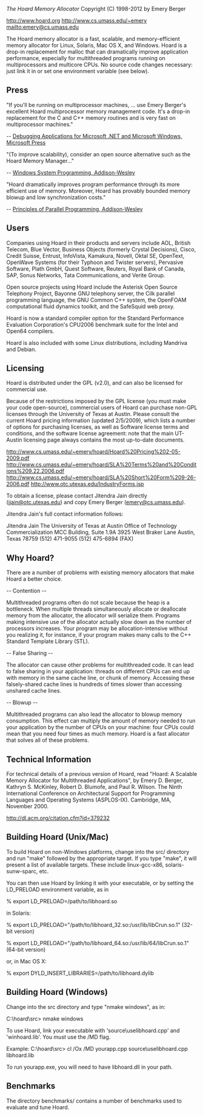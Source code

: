 _The Hoard Memory Allocator_
Copyright (C) 1998-2012 by Emery Berger

 <http://www.hoard.org>
 <http://www.cs.umass.edu/~emery>
 <mailto:emery@cs.umass.edu>

The Hoard memory allocator is a fast, scalable, and memory-efficient
memory allocator for Linux, Solaris, Mac OS X, and Windows. Hoard is a
drop-in replacement for malloc that can dramatically improve
application performance, especially for multithreaded programs running
on multiprocessors and multicore CPUs. No source code changes
necessary: just link it in or set one environment variable (see below).

Press
-----

"If you'll be running on multiprocessor machines, ... use Emery
Berger's excellent Hoard multiprocessor memory management code. It's a
drop-in replacement for the C and C++ memory routines and is very fast
on multiprocessor machines."

 -- [Debugging Applications for Microsoft .NET and Microsoft Windows, Microsoft Press](http://www.microsoft.com/mspress/books/5822.aspx)

"(To improve scalability), consider an open source alternative such as
the Hoard Memory Manager..."

 -- [Windows System Programming, Addison-Wesley](http://www.amazon.com/Windows-Programming-Addison-Wesley-Microsoft-Technology/dp/0321657748/)

"Hoard dramatically improves program performance through its more
efficient use of memory. Moreover, Hoard has provably bounded memory
blowup and low synchronization costs."

 --  [Principles of Parallel Programming, Addison-Wesley](http://www.amazon.com/Principles-Parallel-Programming-Calvin-Lin/dp/0321487907/)

Users
-----

Companies using Hoard in their products and servers include AOL,
British Telecom, Blue Vector, Business Objects (formerly Crystal
Decisions), Cisco, Credit Suisse, Entrust, InfoVista, Kamakura,
Novell, Oktal SE, OpenText, OpenWave Systems (for their Typhoon and
Twister servers), Pervasive Software, Plath GmbH, Quest Software,
Reuters, Royal Bank of Canada, SAP, Sonus Networks, Tata
Communications, and Verite Group.

Open source projects using Hoard include the Asterisk Open Source
Telephony Project, Bayonne GNU telephony server, the Cilk parallel
programming language, the GNU Common C++ system, the OpenFOAM
computational fluid dynamics toolkit, and the SafeSquid web proxy.

Hoard is now a standard compiler option for the Standard Performance
Evaluation Corporation's CPU2006 benchmark suite for the Intel and
Open64 compilers.

Hoard is also included with some Linux distributions, including
Mandriva and Debian.


Licensing
---------

Hoard is distributed under the GPL (v2.0), and can also be licensed
for commercial use.

Because of the restrictions imposed by the GPL license (you must make
your code open-source), commercial users of Hoard can purchase non-GPL
licenses through the University of Texas at Austin. Please consult
the current Hoard pricing information (updated 2/5/2009), which lists
a number of options for purchasing licenses, as well as Software
license terms and conditions, and the software license agreement: note
that the main UT-Austin licensing page always contains the most
up-to-date documents.

<http://www.cs.umass.edu/~emery/hoard/Hoard%20Pricing%202-05-2009.pdf>
<http://www.cs.umass.edu/~emery/hoard/SLA%20Terms%20and%20Conditions%209.22.2006.pdf>
<http://www.cs.umass.edu/~emery/hoard/SLA%20Short%20Form%209-26-2006.pdf>
<http://www.otc.utexas.edu/IndustryForms.jsp>

To obtain a license, please contact Jitendra Jain directly
(jjain@otc.utexas.edu) and copy Emery Berger (emery@cs.umass.edu).

Jitendra Jain's full contact information follows:

Jitendra Jain 
The University of Texas at Austin 
Office of Technology Commercialization 
MCC Building, Suite 1.9A 
3925 West Braker Lane 
Austin, Texas 78759 
(512) 471-9055
(512) 475-6894 (FAX)


Why Hoard?
----------

There are a number of problems with existing memory allocators that
make Hoard a better choice.

-- Contention --

Multithreaded programs often do not scale because the heap is a
bottleneck. When multiple threads simultaneously allocate or
deallocate memory from the allocator, the allocator will serialize
them. Programs making intensive use of the allocator actually slow
down as the number of processors increases. Your program may be
allocation-intensive without you realizing it, for instance, if your
program makes many calls to the C++ Standard Template Library (STL).

-- False Sharing --

The allocator can cause other problems for multithreaded code. It can
lead to false sharing in your application: threads on different CPUs
can end up with memory in the same cache line, or chunk of
memory. Accessing these falsely-shared cache lines is hundreds of
times slower than accessing unshared cache lines.

-- Blowup --

Multithreaded programs can also lead the allocator to blowup memory
consumption. This effect can multiply the amount of memory needed to
run your application by the number of CPUs on your machine: four CPUs
could mean that you need four times as much memory. Hoard is a fast
allocator that solves all of these problems.

Technical Information
---------------------

For technical details of a previous version of Hoard, read "Hoard: A
Scalable Memory Allocator for Multithreaded Applications", by Emery
D. Berger, Kathryn S. McKinley, Robert D. Blumofe, and Paul
R. Wilson. The Ninth International Conference on Architectural Support
for Programming Languages and Operating Systems
(ASPLOS-IX). Cambridge, MA, November 2000.

<http://dl.acm.org/citation.cfm?id=379232>


Building Hoard (Unix/Mac)
-------------------------

To build Hoard on non-Windows platforms, change into the src/
directory and run "make" followed by the appropriate target. If you
type "make", it will present a list of available targets. These
include linux-gcc-x86, solaris-sunw-sparc, etc.

You can then use Hoard by linking it with your executable, or
by setting the LD_PRELOAD environment variable, as in

  % export LD_PRELOAD=/path/to/libhoard.so

in Solaris:

  % export LD_PRELOAD="/path/to/libhoard_32.so:/usr/lib/libCrun.so.1"
  (32-bit version)

  % export LD_PRELOAD="/path/to/libhoard_64.so:/usr/lib/64/libCrun.so.1"
  (64-bit version)

or, in Mac OS X:

  % export DYLD_INSERT_LIBRARIES=/path/to/libhoard.dylib

Building Hoard (Windows)
------------------------

Change into the src directory and type "nmake windows", as in:

  C:\hoard\src> nmake windows

To use Hoard, link your executable with 'source\uselibhoard.cpp' and 'winhoard.lib'.
You *must* use the /MD flag.

Example:
  C:\hoard\src> cl /Ox /MD yourapp.cpp source\uselibhoard.cpp libhoard.lib

To run yourapp.exe, you will need to have libhoard.dll in your path.


Benchmarks
----------

The directory benchmarks/ contains a number of benchmarks used to
evaluate and tune Hoard.



